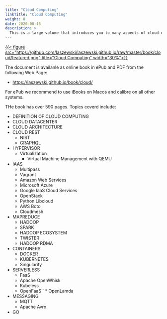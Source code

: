 ```yaml
---
title: "Cloud Computing"
linkTitle: "Cloud Computing"
weight: 8
date: 2020-08-15
description: >
  This is a large volume that introduces you to many aspects of cloud computing.
---
```


<!--
{{% pageinfo %}}
This is a placeholder page that shows you how to use this template site.
{{% /pageinfo %}}
-->


[{{< figure
     src="https://github.com/laszewski/laszewski.github.io/raw/master/book/cloud/featured.png"
     title="Cloud Computing" width="30%">}}](https://laszewski.github.io/book/cloud/)

The document is availanle as online book in ePub and PDF from the
following Web Page:

* <https://laszewski.github.io/book/cloud/>

For ePub we recommend to use iBooks on Macos and calibre on all other systems.

THe book has over 590 pages. Topics coverd include:


* DEFINITION OF CLOUD COMPUTING
* CLOUD DATACENTER
* CLOUD ARCHITECTURE
* CLOUD REST
  * NIST  
  * GRAPHQL
* HYPERVISOR
  * Virtualization
    * Virtual Machine Management with QEMU
* IAAS
    * Multipass
    * Vagrant 
    * Amazon Web Services
    * Microsoft Azure
    * Google IaaS Cloud Services
    * OpenStack
    * Python Libcloud
    * AWS Boto 
    * Cloudmesh
* MAPREDUCE
  * HADOOP
  * SPARK
  * HADOOP ECOSYSTEM
  * TWISTER
  * HADOOP RDMA
* CONTAINERS
   * DOCKER
   * KUBERNETES
   * Singularity
* SERVERLESS
  * FaaS
  * Apache OpenWhisk
  * Kubeless
  * OpenFaaS
` * OpenLamda
* MESSAGING
  * MQTT
  * Apache Avro
* GO
